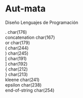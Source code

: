 # Aut-mata
Diseño Lenguajes de Programación

.             char(176)</br>
concatenation char(167)</br>
or            char(179)</br>
(             char(244)</br>
)             char(245)</br>
[             char(191)</br>
]             char(192)</br>
{             char(212)</br>
}             char(213)</br>
kleene        char(241)</br>
epsilon       char(238)</br>
end-of-string char(254)</br>
